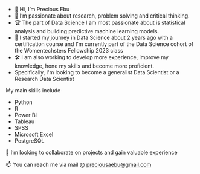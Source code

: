 - 👋 Hi, I’m Precious Ebu
- 👀 I’m passionate about research, problem solving and critical thinking.
- 🏆 The part of Data Science I am most passionate about is statistical analysis and building predictive machine learning models.
- 🌱 I started my journey in Data Science about 2 years ago with a certification course and I'm currently part of the Data Science cohort of the Womentechsters Fellowship 2023 class
- 🛠 I am also working to develop more experience, improve my knowledge, hone my skills and become more proficient.
- Specifically, I'm looking to become a generalist Data Scientist or a Research Data Scientist

My main skills include
- Python
- R
- Power BI
- Tableau
- SPSS
- Microsoft Excel
- PostgreSQL

💞️ I’m looking to collaborate on projects and gain valuable experience

📫 You can reach me via mail @ preciousaebu@gmail.com
<!---
PreciousEbu/PreciousEbu is a ✨ special ✨ repository because its `README.md` (this file) appears on your GitHub profile.
You can click the Preview link to take a look at your changes.
--->
